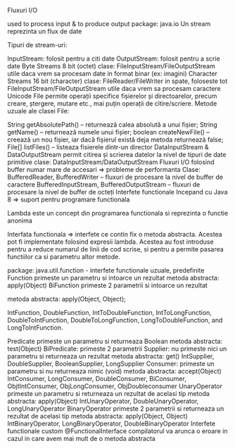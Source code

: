 
Fluxuri I/O

used to process input & to produce output
package: java.io
Un stream reprezinta un flux de date

Tipuri de stream-uri:

InputStream: folosit pentru a citi date
OutputStream: folosit pentru a scrie date
Byte Streams
8 bit (octet)
clase: FileInputStream/FileOutputStream
utile daca vrem sa procesam date in format binar (ex: imagini)
Character Streams
16 bit (character)
clase: FileReader/FileWriter
in spate, foloseste tot FileInputStream/FileOutputStream
utile daca vrem sa procesam caractere Unicode
File
permite operații specifice fișierelor și directoarelor, precum creare, ștergere, mutare etc., mai puțin operații de citire/scriere.
Metode uzuale ale clasei File:

String getAbsolutePath() – returnează calea absolută a unui fișier;
String getName() – returnează numele unui fișier;
boolean createNewFile() – creează un nou fișier, iar dacă fișierul există deja metoda returnează false;
File[] listFiles() – listeaza fisierele dintr-un director
DataInputStream & DataOutputStream
permit citirea și scrierea datelor la nivel de tipuri de date primitive
clase: DataInputStream/DataOutputStream
Fluxuri I/O folosind buffer
numar mare de accesari => probleme de performanta Clase:
BufferedReader, BufferedWriter – fluxuri de procesare la nivel de buffer de caractere
BufferedInputStream, BufferedOutputStream – fluxuri de procesare la nivel de buffer de octeți
Interfete functionale
Incepand cu Java 8 => suport pentru programare functionala

Lambda este un concept din programarea functionala si reprezinta o functie anonima

Interfata functionala => interfete ce contin fix o metoda abstracta. Acestea pot fi implementate folosind expresii lambda. Acestea au fost introduse pentru a reduce numarul de linii de cod scrise, si pentru a permite pasarea functiilor ca si parametru altor metode.

package: java.util.function - interfete functionale uzuale, predefinite
Function
primeste un parametru si intoarce un rezultat
metoda abstracta: apply(Object)
BiFunction
primeste 2 parametrii si intoarce un rezultat

metoda abstracta: apply(Object, Object);

IntFunction, DoubleFunction, IntToDoubleFunction, IntToLongFunction, DoubleToIntFunction, DoubleToLongFunction, LongToDoubleFunction, and LongToIntFunction.

Predicate
primeste un parametru si returneaza Boolean
metoda abstracta: test(Object)
BiPredicate: primeste 2 parametrii
Supplier:
nu primeste nici un parametru si returneaza un rezultat
metoda abstracta: get()
IntSupplier, DoubleSupplier, BooleanSupplier, LongSupplier
Consumer:
primeste un parametru si nu returneaza nimic (void)
metoda abstracta: accept(Object)
IntConsumer, LongConsumer, DoubleConsumer, BiConsumer, ObjtIntConsumer, ObjLongConsumer, ObjDoubleconsumer
UnaryOperator
primeste un parametru si returneaza un rezultat de acelasi tip
metoda abstracta: apply(Object)
IntUnaryOperator, DoubleUnaryOperator, LongUnaryOperator
BinaryOperator
primeste 2 parametrii si returneaza un rezultat de acelasi tip
metoda abstracta: apply(Object, Object)
IntBinaryOperator, LongBinaryOperator, DoubleBinaryOperator
Interfete functionale custom
@FunctionalInterface
compilatorul va arunca o eroare in cazul in care avem mai mult de o metoda abstracta